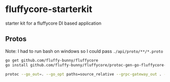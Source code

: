 # fluffycore-starterkit

starter kit for a fluffycore DI based application

## Protos

Note: I had to run bash on windows so I could pass ```./api/proto/**/*.proto```  

```bash
go get github.com/fluffy-bunny/fluffycore   
go install github.com/fluffy-bunny/fluffycore/protoc-gen-go-fluffycore-di/cmd/protoc-gen-go-fluffycore-di@latest

protoc --go_out=. --go_opt paths=source_relative --grpc-gateway_out . --grpc-gateway_opt paths=source_relative --go-grpc_out . --go-grpc_opt paths=source_relative --go-fluffycore-di_out .  --go-fluffycore-di_opt paths=source_relative,grpc_gateway=true  ./proto/helloworld/helloworld.proto  
```

